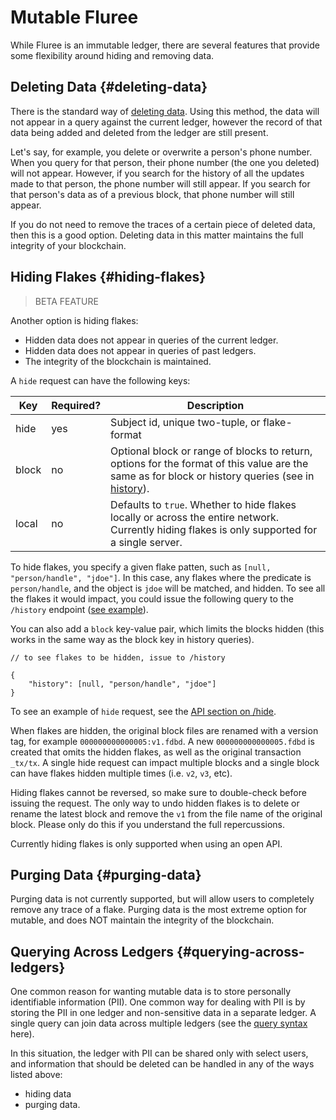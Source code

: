 # Mutable Fluree

While Fluree is an immutable ledger, there are several features that provide some
flexibility around hiding and removing data.

## Deleting Data {#deleting-data}

There is the standard way of [deleting data](/docs/transact/deleting-data). Using
this method, the data will not appear in a query against the current ledger, however
the record of that data being added and deleted from the ledger are still present.

Let's say, for example, you delete or overwrite a person's phone number. When you
query for that person, their phone number (the one you deleted) will not appear.
However, if you search for the history of all the updates made to that person, the
phone number will still appear. If you search for that person's data as of a previous
block, that phone number will still appear.

If you do not need to remove the traces of a certain piece of deleted data, then
this is a good option. Deleting data in this matter maintains the full integrity
of your blockchain.

## Hiding Flakes {#hiding-flakes}

> BETA FEATURE

Another option is hiding flakes:

- Hidden data does not appear in queries of the current ledger.
- Hidden data does not appear in queries of past ledgers.
- The integrity of the blockchain is maintained.

A `hide` request can have the following keys:

<!-- markdownlint-disable MD013 -->
Key | Required? | Description
-- | -- | --
hide | yes | Subject id, unique two-tuple, or flake-format
block | no | Optional block or range of blocks to return, options for the format of this value are the same as for block or history queries (see in [history](/docs/query/history-query)).
local | no | Defaults to `true`. Whether to hide flakes locally or across the entire network. Currently hiding flakes is only supported for a single server.

To hide flakes, you specify a given flake patten, such as
`[null, "person/handle", "jdoe"]`. In this case, any flakes where the predicate
is `person/handle`, and the object is `jdoe` will be matched, and hidden. To see
all the flakes it would impact, you could issue the following query to the `/history`
endpoint ([see example](/api/downloaded-endpoints/downloaded-examples#-history)).

You can also add a `block` key-value pair, which limits the blocks hidden (this
works in the same way as the block key in history queries).

```all
// to see flakes to be hidden, issue to /history 

{
    "history": [null, "person/handle", "jdoe"]
}
```

To see an example of `hide` request, see the [API section on /hide](/api/downloaded-endpoints/downloaded-examples#-hide).

When flakes are hidden, the original block files are renamed with a version tag,
for example `000000000000005:v1.fdbd`. A new `000000000000005.fdbd` is created that
omits the hidden flakes, as well as the original transaction `_tx/tx`. A single
hide request can impact multiple blocks and a single block can have flakes hidden
multiple times (i.e. `v2`, `v3`, etc).

Hiding flakes cannot be reversed, so make sure to double-check before issuing the
request. The only way to undo hidden flakes is to delete or rename the latest block
and remove the `v1` from the file name of the original block. Please only do this
if you understand the full repercussions.

Currently hiding flakes is only supported when using an open API.

## Purging Data {#purging-data}

Purging data is not currently supported, but will allow users to completely remove
any trace of a flake. Purging data is the most extreme option for mutable, and does
NOT maintain the integrity of the blockchain.

## Querying Across Ledgers {#querying-across-ledgers}

One common reason for wanting mutable data is to store personally identifiable information
(PII). One common way for dealing with PII is by storing the PII in one ledger and
non-sensitive data in a separate ledger. A single query can join data across multiple
ledgers (see the [query syntax](/docs/query/analytical-query#prefixes-key) here).

In this situation, the ledger with PII can be shared only with select users, and
information that should be deleted can be handled in any of the ways listed above:

- hiding data
- purging data.
